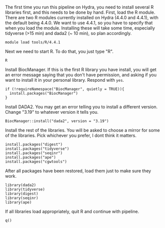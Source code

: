 The first time you run this pipeline on Hydra, you need to install several R libraries first, and this needs to be done by hand. First, load the R module. There are two R modules currently installed on Hydra (4.4.0 and 4.4.1), with the default being 4.4.0. We want to use 4.4.1, so you have to specify that when you load the module. Installing these will take some time, especially tidyverse (>15 min) and dada2 (~ 10 min), so plan accordingly.
```
module load tools/R/4.4.1
```
Next we need to start R. To do that, you just type "R".  

```
R
```
Install BiocManager. If this is the first R library you have install, you will get an error message saying that you don't have permission, and asking if you want to install it in your personal library. Respond with `yes`.
```
if (!requireNamespace("BiocManager", quietly = TRUE)){
  install.packages("BiocManager")
}
```
Install DADA2. You may get an error telling you to install a different version. Change "3.19" to whatever version it tells you.
```
BiocManager::install("dada2", version = "3.19")
```

Install the rest of the libraries. You will be asked to choose a mirror for some of the libraries. Pick whichever you prefer, I dont think it matters.
```
install.packages("digest")
install.packages("tidyverse")
install.packages("seqinr")
install.packages("ape")
install.packages("cgwtools")
```
After all packages have been restored, load them just to make sure they work.
```
library(dada2)
library(tidyverse)
library(digest)
library(seqinr)
library(ape)
```
If all libraries load appropriately, quit R and continue with pipeline.
```
q()
```
